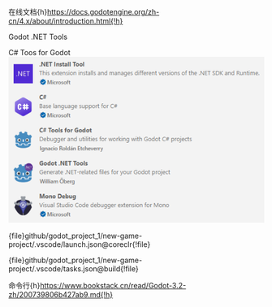 在线文档{h}https://docs.godotengine.org/zh-cn/4.x/about/introduction.html{!h}

Godot .NET Tools  

C# Toos for Godot  
![](img/1.png)

{file}github/godot_project_1/new-game-project/.vscode/launch.json@coreclr{!file}

{file}github/godot_project_1/new-game-project/.vscode/tasks.json@build{!file}

命令行{h}https://www.bookstack.cn/read/Godot-3.2-zh/200739806b427ab9.md{!h}

